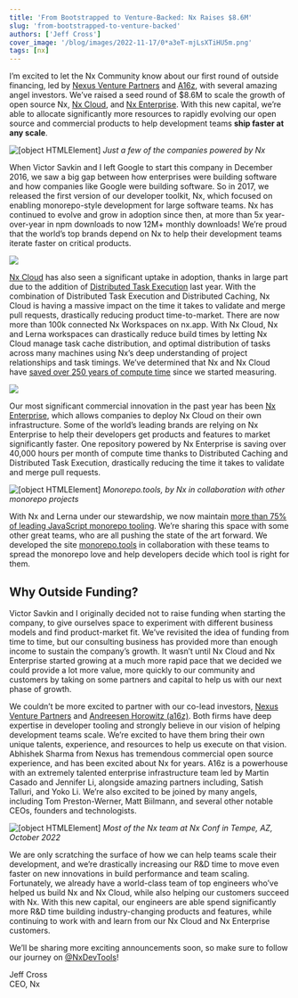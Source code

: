 ```yaml
---
title: 'From Bootstrapped to Venture-Backed: Nx Raises $8.6M'
slug: 'from-bootstrapped-to-venture-backed'
authors: ['Jeff Cross']
cover_image: '/blog/images/2022-11-17/0*a3eT-mjLsXTiHU5m.png'
tags: [nx]
---
```


I’m excited to let the Nx Community know about our first round of outside financing, led by [Nexus Venture Partners](https://nexusvp.com/) and [A16z](https://a16z.com/), with several amazing angel investors. We’ve raised a seed round of $8.6M to scale the growth of open source Nx, [Nx Cloud](/nx-cloud), and [Nx Enterprise](https://nx.app/enterprise). With this new capital, we’re able to allocate significantly more resources to rapidly evolving our open source and commercial products to help development teams **ship faster at any scale**.

![[object HTMLElement]](/blog/images/2022-11-17/1*RYpEUOFtvrtdGwKx3RgGLA.avif)
_Just a few of the companies powered by Nx_

When Victor Savkin and I left Google to start this company in December 2016, we saw a big gap between how enterprises were building software and how companies like Google were building software. So in 2017, we released the first version of our developer toolkit, Nx, which focused on enabling monorepo-style development for large software teams. Nx has continued to evolve and grow in adoption since then, at more than 5x year-over-year in npm downloads to now 12M+ monthly downloads! We’re proud that the world’s top brands depend on Nx to help their development teams iterate faster on critical products.

![](/blog/images/2022-11-17/1*WIkl00uLsSt6p6dmQbIA0g.avif)

[Nx Cloud](/nx-cloud) has also seen a significant uptake in adoption, thanks in large part due to the addition of [Distributed Task Execution](/ci/concepts/parallelization-distribution) last year. With the combination of Distributed Task Execution and Distributed Caching, Nx Cloud is having a massive impact on the time it takes to validate and merge pull requests, drastically reducing product time-to-market. There are now more than 100k connected Nx Workspaces on nx.app. With Nx Cloud, Nx and Lerna workspaces can drastically reduce build times by letting Nx Cloud manage task cache distribution, and optimal distribution of tasks across many machines using Nx’s deep understanding of project relationships and task timings. We’ve determined that Nx and Nx Cloud have [saved over 250 years of compute time](https://medium.com/helping-the-environment-by-saving-two-centuries-of-compute-time-feea8e1ce22) since we started measuring.

![](/blog/images/2022-11-17/1*ysWZ8fn2K3m3GjCNGRwshw.avif)

Our most significant commercial innovation in the past year has been [Nx Enterprise](https://nx.app/enterprise), which allows companies to deploy Nx Cloud on their own infrastructure. Some of the world’s leading brands are relying on Nx Enterprise to help their developers get products and features to market significantly faster. One repository powered by Nx Enterprise is saving over 40,000 hours per month of compute time thanks to Distributed Caching and Distributed Task Execution, drastically reducing the time it takes to validate and merge pull requests.

![[object HTMLElement]](/blog/images/2022-11-17/0*zkOkZXDTZiNB6TAk.avif)
_Monorepo.tools, by Nx in collaboration with other monorepo projects_

With Nx and Lerna under our stewardship, we now maintain [more than 75% of leading JavaScript monorepo tooling](https://npmtrends.com/@bazel/typescript-vs-@microsoft/rush-vs-@nrwl/tao-vs-lerna-vs-turbo). We’re sharing this space with some other great teams, who are all pushing the state of the art forward. We developed the site [monorepo.tools](https://monorepo.tools/) in collaboration with these teams to spread the monorepo love and help developers decide which tool is right for them.

## Why Outside Funding?

Victor Savkin and I originally decided not to raise funding when starting the company, to give ourselves space to experiment with different business models and find product-market fit. We’ve revisited the idea of funding from time to time, but our consulting business has provided more than enough income to sustain the company’s growth. It wasn’t until Nx Cloud and Nx Enterprise started growing at a much more rapid pace that we decided we could provide a lot more value, more quickly to our community and customers by taking on some partners and capital to help us with our next phase of growth.

We couldn’t be more excited to partner with our co-lead investors, [Nexus Venture Partners](https://nexusvp.com/) and [Andreesen Horowitz (a16z)](https://a16z.com/). Both firms have deep expertise in developer tooling and strongly believe in our vision of helping development teams scale. We’re excited to have them bring their own unique talents, experience, and resources to help us execute on that vision. Abhishek Sharma from Nexus has tremendous commercial open source experience, and has been excited about Nx for years. A16z is a powerhouse with an extremely talented enterprise infrastructure team led by Martin Casado and Jennifer Li, alongside amazing partners including, Satish Talluri, and Yoko Li. We’re also excited to be joined by many angels, including Tom Preston-Werner, Matt Biilmann, and several other notable CEOs, founders and technologists.

![[object HTMLElement]](/blog/images/2022-11-17/0*37ySQYL9U1xF7ezq.avif)
_Most of the Nx team at Nx Conf in Tempe, AZ, October 2022_

We are only scratching the surface of how we can help teams scale their development, and we’re drastically increasing our R&D time to move even faster on new innovations in build performance and team scaling. Fortunately, we already have a world-class team of top engineers who’ve helped us build Nx and Nx Cloud, while also helping our customers succeed with Nx. With this new capital, our engineers are able spend significantly more R&D time building industry-changing products and features, while continuing to work with and learn from our Nx Cloud and Nx Enterprise customers.

We’ll be sharing more exciting announcements soon, so make sure to follow our journey on [@NxDevTools](https://twitter.com/nxdevtools)!

Jeff Cross  
CEO, Nx
